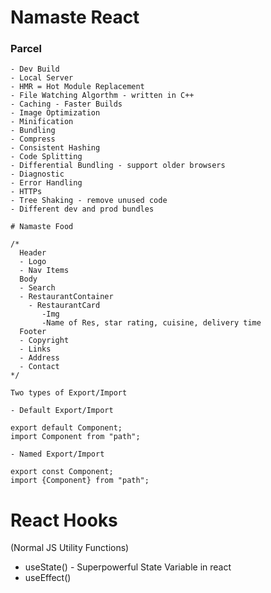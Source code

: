 # Namaste React

### Parcel
```
- Dev Build
- Local Server
- HMR = Hot Module Replacement
- File Watching Algorthm - written in C++
- Caching - Faster Builds
- Image Optimization
- Minification
- Bundling
- Compress
- Consistent Hashing
- Code Splitting
- Differential Bundling - support older browsers
- Diagnostic
- Error Handling
- HTTPs
- Tree Shaking - remove unused code 
- Different dev and prod bundles

# Namaste Food

/*
  Header
  - Logo
  - Nav Items
  Body
  - Search
  - RestaurantContainer
    - RestaurantCard 
       -Img
       -Name of Res, star rating, cuisine, delivery time
  Footer
  - Copyright
  - Links
  - Address
  - Contact
*/

Two types of Export/Import

- Default Export/Import

export default Component;
import Component from "path";

- Named Export/Import

export const Component;
import {Component} from "path";

```

# React Hooks
(Normal JS Utility Functions)
- useState() - Superpowerful State Variable in react
- useEffect()
